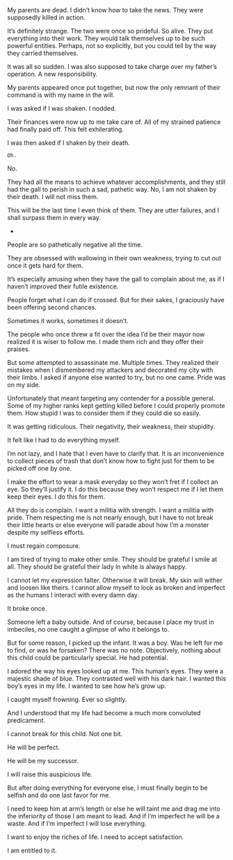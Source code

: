 My parents are dead.
I didn’t know how to take the news. 
They were supposedly killed in action.

It’s definitely strange. The two were once so prideful. So alive. They put everything into their work. They would talk themselves up to be such powerful entities. Perhaps, not so explicitly, but you could tell by the way they carried themselves. 

It was all so sudden. 
I was also supposed to take charge over my father’s operation.
A new responsibility. 

My parents appeared once put together, but now the only remnant of their command is with my name in the will. 

I was asked if I was shaken. 
I nodded. 

Their finances were now up to me take care of. All of my strained patience had finally paid off. This felt exhilerating. 

I was then asked if I shaken by their death. 

	Oh. 

No. 

They had all the means to achieve whatever accomplishments, and they still had the gall to perish in such a sad, pathetic way. No, I am not shaken by their death. I will not miss them. 

This will be the last time I even think of them. They are utter failures, and I shall surpass them in every way. 

-

People are so pathetically negative all the time.

They are obsessed with wallowing in their own weakness, trying to cut out once it gets hard for them. 

It’s especially amusing when they have the gall to complain about me, as if I haven’t improved their futile existence. 

People forget what I can do if crossed. But for their sakes, I graciously have been offering second chances. 

Sometimes it works, sometimes it doesn’t. 

The people who once threw a fit over the idea I’d be their mayor now realized it is wiser to follow me. I made them rich and they offer their praises. 

But some attempted to assassinate me. Multiple times. They realized their mistakes when I dismembered my attackers and decorated my city with their limbs. I asked if anyone else wanted to try, but no one came. Pride was on my side.

Unfortunately that meant targeting any contender for a possible general. Some of my higher ranks kept getting killed before I could properly promote them. How stupid I was to consider them if they could die so easily. 

It was getting ridiculous. Their negativity, their weakness, their stupidity. 

It felt like I had to do everything myself. 

I’m not lazy, and I hate that I even have to clarify that. It is an inconvenience to collect pieces of trash that don’t know how to fight just for them to be picked off one by one. 

I make the effort to wear a mask everyday so they won’t fret if I collect an eye. So they’ll justify it. I do this because they won’t respect me if I let them keep their eyes. I do this for them. 

All they do is complain. I want a militia with strength. I want a militia with pride. Them respecting me is not nearly enough, but I have to not break their little hearts or else everyone will parade about how I’m a monster despite my selfless efforts. 

I must regain composure. 

I am tired of trying to make other smile. They should be grateful I smile at all. They should be grateful their lady in white is always happy. 

I cannot let my expression falter. Otherwise it will break. My skin will wither and loosen like theirs. I cannot allow myself to look as broken and imperfect as the humans I interact with every damn day. 

It broke once. 

Someone left a baby outside. And of course, because I place my trust in imbeciles, no one caught a glimpse of who it belongs to. 

But for some reason, I picked up the infant. It was a boy. Was he left for me to find, or was he forsaken? There was no note. Objectively, nothing about this child could be particularly special. He had potential. 

I adored the way his eyes looked up at me. This human’s eyes. They were a majestic shade of blue. They contrasted well with his dark hair. I wanted this boy’s eyes in my life. I wanted to see how he’s grow up. 

I caught myself frowning. Ever so slightly. 

And I understood that my life had become a much more convoluted predicament. 

I cannot break for this child. Not one bit. 

He will be perfect. 

He will be my successor. 

I will raise this auspicious life. 

But after doing everything for everyone else, I must finally begin to be selfish and do one last favor for me. 

I need to keep him at arm’s length or else he will taint me and drag me into the inferiority of those I am meant to lead. And if I’m imperfect he will be a waste. And if I’m imperfect I will lose everything.

I want to enjoy the riches of life. I need to accept satisfaction. 

I am entitled to it.



